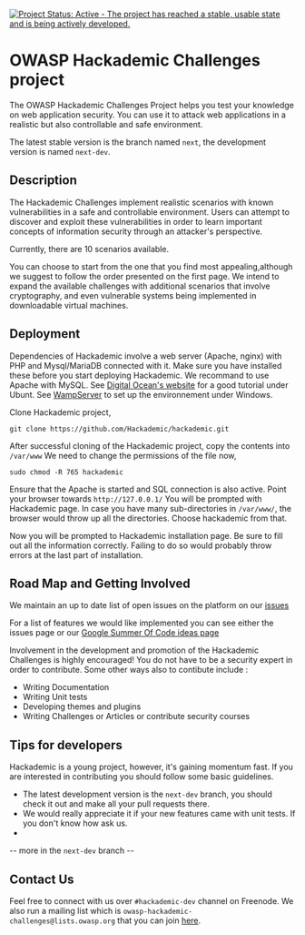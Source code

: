 [![Project Status: Active - The project has reached a stable, usable state and is being actively developed.](http://www.repostatus.org/badges/0.1.0/active.svg)](http://www.repostatus.org/#active)

OWASP Hackademic Challenges project
===================================

The OWASP Hackademic Challenges Project helps you test your knowledge on web application security. You can use it to attack web applications in a realistic but also controllable and safe environment.

The latest stable version is the branch named `next`, the development version is named `next-dev`.


Description
-----------

The Hackademic Challenges implement realistic scenarios with known vulnerabilities in a safe and controllable environment. Users can attempt to discover and exploit these vulnerabilities in order to learn important concepts of information security through an attacker's perspective.

Currently, there are 10 scenarios available.

You can choose to start from the one that you find most appealing,although we suggest to follow the order presented on the first page. We intend to expand the available challenges with additional scenarios that involve cryptography, and even vulnerable systems being implemented in downloadable virtual machines.


Deployment
----------

Dependencies of Hackademic involve a web server (Apache, nginx) with PHP and Mysql/MariaDB connected with it. Make sure you have installed these before you start deploying Hackademic. We recommand to use Apache with MySQL. See [Digital Ocean's website](https://www.digitalocean.com/community/tutorials/how-to-install-linux-apache-mysql-php-lamp-stack-on-ubuntu) for a good tutorial under Ubunt. See [WampServer](http://www.wampserver.com/en/) to set up the environnement under Windows.

Clone Hackademic project,

`git clone https://github.com/Hackademic/hackademic.git`

After successful cloning of the Hackademic project, copy the contents into `/var/www`
We need to change the permissions of the file now,

`sudo chmod -R 765 hackademic`

Ensure that the Apache is started and SQL connection is also active. Point your browser towards `http://127.0.0.1/`
You will be prompted with Hackademic page. In case you have many sub-directories in `/var/www/`, the browser would throw up all the directories.
Choose hackademic from that.

Now you will be prompted to Hackademic installation page.
Be sure to fill out all the information correctly. Failing to do so would probably throw errors at the last part of installation.


Road Map and Getting Involved
----------------------------

We maintain an up to date list of open issues on the platform on our [issues](https://github.com/Hackademic/hackademic/issues)

For a list of features we would like implemented you can see either the issues page or our [Google Summer Of Code ideas page](https://www.owasp.org/index.php/GSoC2013_Ideas#OWASP_Hackademic_Challenges_-_New_challenges_and_Improvements_to_the_existing_ones)

Involvement in the development and promotion of the Hackademic Challenges is highly encouraged!
You do not have to be a security expert in order to contribute.
Some other ways also to contibute include :
* Writing Documentation
* Writing Unit tests
* Developing themes and plugins
* Writing Challenges or Articles or contribute security courses


Tips for developers
-------------------

Hackademic is a young project, however, it's gaining momentum fast. If you are interested in contributing you should follow some basic guidelines.

* The latest development version is the `next-dev` branch, you should check it out and make all your pull requests there.
* We would really appreciate it if your new features came with unit tests. If you don't know how ask us.
* 
-- more in the `next-dev` branch --


Contact Us
----------

Feel free to connect with us over `#hackademic-dev` channel on Freenode.
We also run a mailing list which is `owasp-hackademic-challenges@lists.owasp.org`
that you can join [here](https://lists.owasp.org/mailman/listinfo/owasp-hackademic-challenges).


